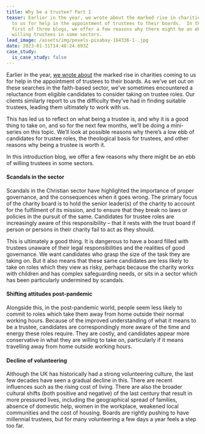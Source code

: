 ```yaml
---
title: Why be a trustee? Part I
teaser: Earlier in the year, we wrote about the marked rise in charities coming
  to us for help in the appointment of trustees to their boards.  In this, the
  first of three blogs, we offer a few reasons why there might be an ebb of
  willing trustees in some sectors.
lead_image: /assets/img/pexels-pixabay-164336-1-.jpg
date: 2023-01-31T14:48:24.693Z
case_study:
  is_case_study: false
---
```

Earlier in the year, [we wrote about](https://carneliansearch.com/insights/reflections-on-the-year-2021-22/) the marked rise in charities coming to us for help in the appointment of trustees to their boards. As we’ve set out on these searches in the faith-based sector, we’ve sometimes encountered a reluctance from eligible candidates to consider taking on trustee roles. Our clients similarly report to us the difficulty they’ve had in finding suitable trustees, leading them ultimately to work with us. 

This has led us to reflect on what being a trustee is, and why it is a good thing to take on, and so for the next few months, we’ll be doing a mini-series on this topic. We’ll look at possible reasons why there’s a low ebb of candidates for trustee roles, the theological basis for trustees, and other reasons why being a trustee is worth it.

In this introduction blog, we offer a few reasons why there might be an ebb of willing trustees in some sectors.

#### Scandals in the sector

Scandals in the Christian sector have highlighted the importance of proper governance, and the consequences when it goes wrong. The primary focus of the charity board is to hold the senior leader(s) of the charity to account for the fulfilment of its mission, and to ensure that they break no laws or policies in the pursuit of the same. Candidates for trustee roles are increasingly aware of this responsibility – that it rests with the trust board if person or persons in their charity fail to act as they should.

This is ultimately a good thing. It is dangerous to have a board filled with trustees unaware of their legal responsibilities and the realities of good governance. We want candidates who grasp the size of the task they are taking on. But it also means that these same candidates are less likely to take on roles which they view as risky, perhaps because the charity works with children and has complex safeguarding needs, or sits in a sector which has been particularly undermined by scandals.

#### Shifting attitudes post-pandemic

Alongside this, in the post-pandemic world, people seem less likely to commit to roles which take them away from home outside their normal working hours. Because of the improved understanding of what it means to be a trustee, candidates are correspondingly more aware of the time and energy these roles require. They are costly, and candidates appear more conservative in what they are willing to take on, particularly if it means travelling away from home outside working hours.

#### Decline of volunteering

Although the UK has historically had a strong volunteering culture, the last few decades have seen a gradual decline in this. There are recent influences such as the rising cost of living. There are also the broader cultural shifts (both positive and negative) of the last century that result in more pressured lives, including the geographical spread of families, absence of domestic help, women in the workplace, weakened local communities and the cost of housing. Boards are rightly pushing to have millennial trustees, but for many volunteering a few days a year feels a step too far.